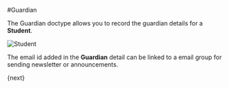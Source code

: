 #Guardian

The Guardian doctype allows you to record the guardian details for a **Student**.

<img class="screenshot" alt="Student" src="/docs/assets/img/education/student/guardian.png">

The email id added in the **Guardian** detail can be linked to a email group for sending newsletter or announcements.

{next}